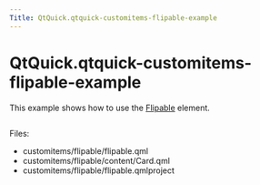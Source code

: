 ```yaml
---
Title: QtQuick.qtquick-customitems-flipable-example
---
```


# QtQuick.qtquick-customitems-flipable-example

<span class="subtitle"></span>
<!-- $$$customitems/flipable-description -->
<p>This example shows how to use the <a href="QtQuick.Flipable.md">Flipable</a> element.</p>
<p class="centerAlign"><img src="https://developer.ubuntu.com/static/devportal_uploaded/85abf82f-1dde-4fea-a45b-d0315333bb25-../qtquick-customitems-flipable-example/images/qml-flipable-example.png" alt="" /></p><p>Files:</p>
<ul>
<li>customitems/flipable/flipable.qml</li>
<li>customitems/flipable/content/Card.qml</li>
<li>customitems/flipable/flipable.qmlproject</li>
</ul>
<!-- @@@customitems/flipable -->

